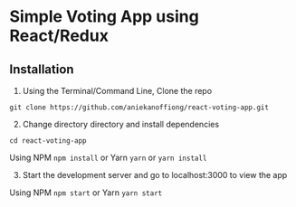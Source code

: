 # Simple Voting App using React/Redux

## Installation

1. Using the Terminal/Command Line, Clone the repo

`git clone https://github.com/aniekanoffiong/react-voting-app.git`

2. Change directory directory and install dependencies

`cd react-voting-app`

Using NPM
`npm install`
or Yarn
`yarn` or `yarn install`

3. Start the development server and go to localhost:3000 to view the app

Using NPM 
`npm start`
or Yarn
`yarn start`